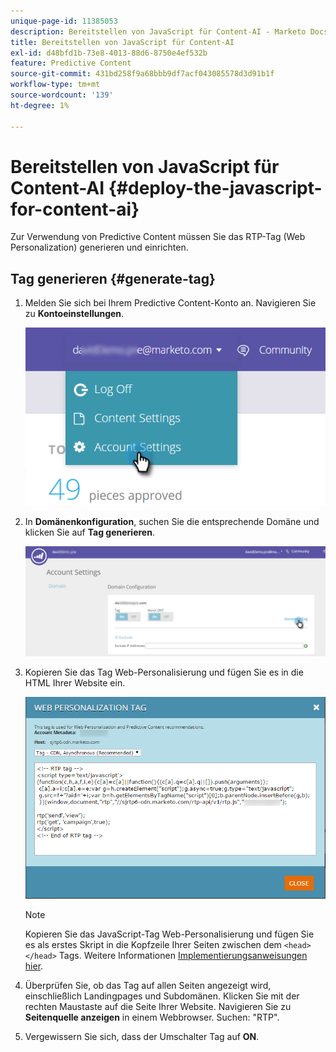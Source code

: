 ```yaml
---
unique-page-id: 11385053
description: Bereitstellen von JavaScript für Content-AI - Marketo Docs - Produktdokumentation
title: Bereitstellen von JavaScript für Content-AI
exl-id: d48bfd1b-73e8-4013-88d6-8750e4ef532b
feature: Predictive Content
source-git-commit: 431bd258f9a68bbb9df7acf043085578d3d91b1f
workflow-type: tm+mt
source-wordcount: '139'
ht-degree: 1%

---
```


# Bereitstellen von JavaScript für Content-AI {#deploy-the-javascript-for-content-ai}

Zur Verwendung von Predictive Content müssen Sie das RTP-Tag (Web Personalization) generieren und einrichten.

## Tag generieren {#generate-tag}

1. Melden Sie sich bei Ihrem Predictive Content-Konto an. Navigieren Sie zu **Kontoeinstellungen**.

   ![](assets/settings-dropdown-account-hands.png)

1. In **Domänenkonfiguration**, suchen Sie die entsprechende Domäne und klicken Sie auf **Tag generieren**.

   ![](assets/generate-tag.png)

1. Kopieren Sie das Tag Web-Personalisierung und fügen Sie es in die HTML Ihrer Website ein.

   ![](assets/web-personalization-tag.png)

   >[!NOTE]
   >
   >Kopieren Sie das JavaScript-Tag Web-Personalisierung und fügen Sie es als erstes Skript in die Kopfzeile Ihrer Seiten zwischen dem `<head> </head>` Tags. Weitere Informationen [Implementierungsanweisungen hier](/help/marketo/product-docs/web-personalization/rtp-tag-implementation/deploy-the-rtp-javascript.md).

1. Überprüfen Sie, ob das Tag auf allen Seiten angezeigt wird, einschließlich Landingpages und Subdomänen. Klicken Sie mit der rechten Maustaste auf die Seite Ihrer Website. Navigieren Sie zu **Seitenquelle anzeigen** in einem Webbrowser. Suchen: &quot;RTP&quot;.

1. Vergewissern Sie sich, dass der Umschalter Tag auf **ON**.
